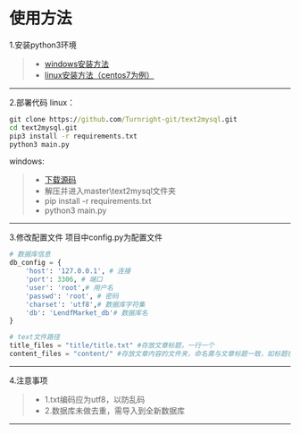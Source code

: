 # 使用方法
1.安装python3环境
> * [windows安装方法](https://blog.csdn.net/qq_41952474/article/details/82630551)
> * [linux安装方法（centos7为例）](https://www.cnblogs.com/anxminise/p/9650206.html)

------

2.部署代码
linux：
```cmd
git clone https://github.com/Turnright-git/text2mysql.git
cd text2mysql.git
pip3 install -r requirements.txt
python3 main.py
```
windows:
> * [下载源码](https://github.com/Turnright-git/text2mysql/archive/master.zip)
> * 解压并进入master\text2mysql文件夹
> * pip install -r requirements.txt
> * python3 main.py

------

3.修改配置文件
项目中config.py为配置文件
```python
# 数据库信息
db_config = {
    'host': '127.0.0.1', # 连接
    'port': 3306, # 端口
    'user': 'root',# 用户名
    'passwd': 'root', # 密码
    'charset': 'utf8',# 数据库字符集
    'db': 'LendfMarket_db'# 数据库名
}

# text文件路径
title_files = "title/title.txt" #存放文章标题，一行一个
content_files = "content/" #存放文章内容的文件夹，命名需与文章标题一致，如标题在第一行则内容为1.txt。注意“/”
```
------

4.注意事项
> * 1.txt编码应为utf8，以防乱码
> * 2.数据库未做去重，需导入到全新数据库

------